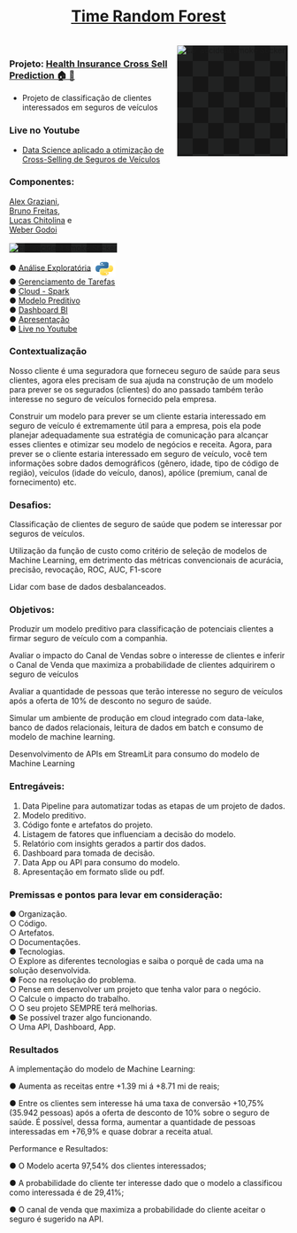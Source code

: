 <h1 align=center><a target="_blank" href="https://demo.gethugothemes.com/liva" rel="nofollow">Time Random Forest</a> <a  target="_blank"></a></h1>
</div>
 <div style="display: inline_block"><br>
<img align="right" img class="giphy-gif-img giphy-img-loaded" src="https://media1.giphy.com/media/4mc6Dsn9gyWTS/200w.gif?cid=ecf05e47bhsy1gj453r24ma84o3sdpb5x0l5uys3qfp3il1h&amp;rid=200w.gif&amp;ct=s" width="200" height="200" alt="car accident smoke Sticker" style="background: url(&quot;data:image/png;base64,iVBORw0KGgoAAAANSUhEUgAAADgAAAA4AQMAAACSSKldAAAABlBMVEUhIiIWFhYoSqvJAAAAGElEQVQY02MAAv7///8PWxqIPwDZw5UGABtgwz2xhFKxAAAAAElFTkSuQmCC&quot;) 0px 0px;">
 </div>
 
### Projeto: [Health Insurance Cross Sell Prediction 🏠 🏥](https://www.kaggle.com/anmolkumar/health-insurance-cross-sell-prediction)
- Projeto de classificação de clientes interessados em seguros de veículos

### Live no Youtube
- [Data Science aplicado a otimização de Cross-Selling de Seguros de Veículos](https://www.youtube.com/watch?v=u38TWKPP_Q4)

### Componentes:  
[Alex Graziani](https://github.com/awildt01),    
[Bruno Freitas](https://github.com/Freitashbruno),  
[Lucas Chitolina](https://github.com/Chitolina) e     
[Weber Godoi](https://github.com/webercg)    


<img align="center" img class="giphy-gif-img giphy-img-loaded" src="https://github.com/webercg/Data-Science-Projects/blob/main/Health-Insurance-Cross-Sell-Prediction/app-streamlit2.gif" width="800" height="500" alt="car accident smoke Sticker" style="background: url(&quot;data:image/png;base64,iVBORw0KGgoAAAANSUhEUgAAADgAAAA4AQMAAACSSKldAAAABlBMVEUhIiIWFhYoSqvJAAAAGElEQVQY02MAAv7///8PWxqIPwDZw5UGABtgwz2xhFKxAAAAAElFTkSuQmCC&quot;) 0px 0px;">


● [Análise Exploratória](https://github.com/webercg/Health-Insurance-Cross-Sell-Prediction/tree/main/EDA) <img align="center" alt="Jupyter" height="30" width="40" src="https://raw.githubusercontent.com/devicons/devicon/master/icons/python/python-original.svg">  
● [Gerenciamento de Tarefas](https://trello.com/b/Nypkyrp3/randomforest)  
● [Cloud - Spark](https://github.com/webercg/Data-Science-Projects/tree/main/Health-Insurance-Cross-Sell-Prediction/Engenharia%20de%20dados/pyspark)  
● [Modelo Preditivo](https://github.com/webercg/Health-Insurance-Cross-Sell-Prediction/tree/main/API/model)  
● [Dashboard BI](https://github.com/webercg/Health-Insurance-Cross-Sell-Prediction/tree/main/DashBoard-PowerBI)  
● [Apresentação](https://github.com/webercg/Health-Insurance-Cross-Sell-Prediction/tree/main/apresentacao)  
● [Live no Youtube](https://www.youtube.com/watch?v=u38TWKPP_Q4)

### Contextualização

Nosso cliente é uma seguradora que forneceu seguro de saúde para seus clientes, agora eles precisam de sua ajuda na construção de um modelo para prever se os segurados (clientes) do ano passado também terão interesse no seguro de veículos fornecido pela empresa.

Construir um modelo para prever se um cliente estaria interessado em seguro de veículo é extremamente útil para a empresa, pois ela pode planejar adequadamente sua estratégia de comunicação para alcançar esses clientes e otimizar seu modelo de negócios e receita. Agora, para prever se o cliente estaria interessado em seguro de veículo, você tem informações sobre dados demográficos (gênero, idade, tipo de código de região), veículos (idade do veículo, danos), apólice (premium, canal de fornecimento) etc.


### Desafios:

Classificação de clientes de seguro de saúde que podem se interessar por seguros de veículos.

Utilização da função de custo como critério de seleção de modelos de Machine Learning, em detrimento das métricas convencionais de acurácia, precisão, revocação, ROC, AUC, F1-score

Lidar com base de dados desbalanceados.

### Objetivos:

Produzir um modelo preditivo para classificação de potenciais clientes a firmar seguro de veículo com a 
companhia.

Avaliar o impacto do Canal de Vendas sobre o interesse de clientes e inferir o Canal de Venda que maximiza a probabilidade de clientes adquirirem o seguro de veículos

Avaliar a quantidade de pessoas que terão interesse no seguro de veículos após a oferta de 10% de desconto no seguro de saúde.

Simular um ambiente de produção em cloud integrado com data-lake, banco de dados relacionais, leitura de dados em batch e consumo de modelo de machine learning.

Desenvolvimento de APIs em StreamLit para consumo do modelo de Machine Learning


### Entregáveis:

1. Data Pipeline para automatizar todas as etapas de 
um projeto de dados.
2. Modelo preditivo.
3. Código fonte e artefatos do projeto.
4. Listagem de fatores que influenciam a decisão do 
modelo.
5. Relatório com insights gerados a partir dos dados.
6. Dashboard para tomada de decisão.
7. Data App ou API para consumo do modelo.
8. Apresentação em formato slide ou pdf.

### Premissas e pontos para levar em consideração:  
● Organização.  
  ○ Código.  
  ○ Artefatos.  
  ○ Documentações.  
● Tecnologias.  
  ○ Explore as diferentes tecnologias e saiba o 
  porquê de cada uma na solução desenvolvida.  
● Foco na resolução do problema.  
  ○ Pense em desenvolver um projeto que tenha 
  valor para o negócio.  
  ○ Calcule o impacto do trabalho.  
  ○ O seu projeto SEMPRE terá melhorias.  
● Se possível trazer algo funcionando.  
  ○ Uma API, Dashboard, App.  

### Resultados

A implementação do modelo de Machine Learning:

● Aumenta as receitas entre +1.39 mi á +8.71 mi de reais;

● Entre os clientes sem interesse há uma taxa de conversão +10,75% (35.942 pessoas) após a oferta de desconto de 10% sobre o seguro de saúde. É possível, dessa forma, aumentar a quantidade de pessoas interessadas em +76,9% e quase dobrar a receita atual.

Performance e Resultados:

● O Modelo acerta 97,54% dos clientes interessados;

● A probabilidade do cliente ter interesse dado que o modelo a classificou como interessada é de 29,41%;

● O canal de venda que maximiza a probabilidade do cliente aceitar o seguro é sugerido na API.

